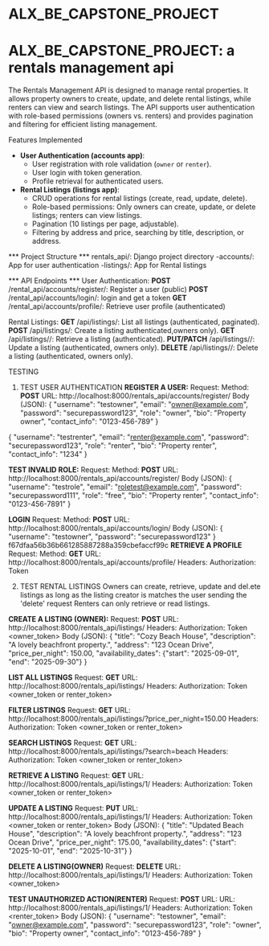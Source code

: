 # ALX_BE_CAPSTONE_PROJECT
# ALX_BE_CAPSTONE_PROJECT: a rentals management api

The Rentals Management API is designed to manage rental properties. 
It allows property owners to create, update, and delete rental listings, while renters can view and search listings. 
The API supports user authentication with role-based permissions (owners vs. renters) and provides pagination and filtering for efficient listing management.

Features Implemented
- **User Authentication (accounts app)**:
  - User registration with role validation (`owner` or `renter`).
  - User login with token generation.
  - Profile retrieval for authenticated users.
- **Rental Listings (listings app)**:
  - CRUD operations for rental listings (create, read, update, delete).
  - Role-based permissions: Only owners can create, update, or delete listings; renters can view listings.
  - Pagination (10 listings per page, adjustable).
  - Filtering by address and price, searching by title, description, or address.

***  Project Structure   ***
rentals_api/: Django project directory
    -accounts/: App for user authentication
    -listings/: App for Rental listings

***    API Endpoints    ***
User Authentication:
    **POST** /rental_api/accounts/register/: Register a user (public)
    **POST** /rental_api/accounts/login/: login and get a token
    **GET** /rental_api/accounts/profile/: Retrieve user profile (authenticated)

Rental Listings:
    **GET** /api/listings/: List all listings (authenticated, paginated).
    **POST** /api/listings/: Create a listing authenticated,owners only).
    **GET** /api/listings/<id>/: Retrieve a listing (authenticated).
    **PUT/PATCH** /api/listings/<id>/: Update a listing (authenticated, owners only).
    **DELETE** /api/listings/<id>/: Delete a listing (authenticated, owners only).

TESTING

1. TEST USER AUTHENTICATION
**REGISTER A USER:**
Request:
Method: **POST**
URL: http://localhost:8000/rentals_api/accounts/register/
Body (JSON):
{
    "username": "testowner",
    "email": "owner@example.com",
    "password": "securepassword123",
    "role": "owner",
    "bio": "Property owner",
    "contact_info": "0123-456-789"
}

{
    "username": "testrenter",
    "email": "renter@example.com",
    "password": "securepassword123",
    "role": "renter",
    "bio": "Property renter",
    "contact_info": "1234"
}

**TEST INVALID ROLE:**
Request:
Method: **POST**
URL: http://localhost:8000/rentals_api/accounts/register/
Body (JSON):
{
    "username": "testrole",
    "email": "roletest@example.com",
    "password": "securepassword111",
    "role": "free",
    "bio": "Property renter",
    "contact_info": "0123-456-7891"
}
        
**LOGIN**
Request:
Method: **POST**
URL: http://localhost:8000/rentals_api/accounts/login/
Body (JSON):
{
    "username": "testowner",
    "password": "securepassword123"
}
f67dfaa56b36b661285887288a359cbefaccf99c
**RETRIEVE A PROFILE**
Request:
Method: **GET**
URL: http://localhost:8000/rentals_api/accounts/profile/
Headers: Authorization: Token <user-token>

2.  TEST RENTAL LISTINGS
    Owners can create, retrieve, update and del.ete listings as long as the listing creator is matches the user sending the 'delete' request
    Renters can only retrieve or read listings.

**CREATE A LISTING (OWNER):**
Request:
**POST**
URL: http://localhost:8000/rentals_api/listings/
Headers: Authorization: Token <owner_token>
Body (JSON):
{
    "title": "Cozy Beach House",
    "description": "A lovely beachfront property.",
    "address": "123 Ocean Drive",
    "price_per_night": 150.00,
    "availability_dates": {"start": "2025-09-01", "end": "2025-09-30"}
}

**LIST ALL LISTINGS**
Request:
**GET**
URL: http://localhost:8000/rentals_api/listings/
Headers: Authorization: Token <owner_token or renter_token>

**FILTER LISTINGS**
Request:
**GET**
URL: http://localhost:8000/rentals_api/listings/?price_per_night=150.00
Headers: Authorization: Token <owner_token or renter_token>

**SEARCH LISTINGS**
Request:
**GET**
URL: http://localhost:8000/rentals_api/listings/?search=beach
Headers: Authorization: Token <owner_token or renter_token>

**RETRIEVE A LISTING**
Request:
**GET**
URL: http://localhost:8000/rentals_api/listings/1/
Headers: Authorization: Token <owner_token or renter_token>

**UPDATE A LISTING**
Request:
**PUT**
URL: http://localhost:8000/rentals_api/listings/1/
Headers: Authorization: Token <owner_token or renter_token>
Body (JSON):
{
    "title": "Updated Beach House",
    "description": "A lovely beachfront property.",
    "address": "123 Ocean Drive",
    "price_per_night": 175.00,
    "availability_dates": {"start": "2025-10-01", "end": "2025-10-31"}
}

**DELETE A LISTING(OWNER)**
Request:
**DELETE**
URL: http://localhost:8000/rentals_api/listings/1/
Headers: Authorization: Token <owner_token>

**TEST UNAUTHORIZED ACTION(RENTER)**
Request:
**POST**
URL: URL: http://localhost:8000/rentals_api/listings/1/
Headers: Authorization: Token <renter_token>
Body (JSON):
{
    "username": "testowner",
    "email": "owner@example.com",
    "password": "securepassword123",
    "role": "owner",
    "bio": "Property owner",
    "contact_info": "0123-456-789"
}
